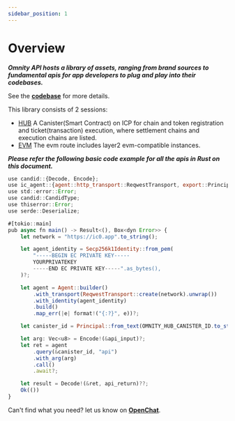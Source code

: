 ```yaml
---
sidebar_position: 1
---
```


# Overview

***Omnity API hosts a library of assets, ranging from brand sources to fundamental apis for app developers to plug and play into their codebases.***

See the **[codebase](https://github.com/octopus-network/omnity-interoperability)** for more details. 

This library consists of 2 sessions:

- [HUB](https://omnity-docs.vercel.app/docs/hub) A Canister(Smart Contract) on ICP for chain and token registration and ticket(transaction) execution, where settlement chains and execution chains are listed.
- [EVM](https://omnity-docs.vercel.app/docs/evm) The evm route includes layer2 evm-compatible instances.

***Please refer the following basic code example for all the apis in Rust on this document.***
```jsx title="Rust"
use candid::{Decode, Encode};
use ic_agent::{agent::http_transport::ReqwestTransport, export::Principal, identity::Secp256k1Identity, Agent};
use std::error::Error;
use candid::CandidType;
use thiserror::Error;
use serde::Deserialize;

#[tokio::main]
pub async fn main() -> Result<(), Box<dyn Error>> {
	let network = "https://ic0.app".to_string();

	let agent_identity = Secp256k1Identity::from_pem(
		"-----BEGIN EC PRIVATE KEY-----
		YOURPRIVATEKEY
		-----END EC PRIVATE KEY-----".as_bytes(),
	)?;

	let agent = Agent::builder()
		.with_transport(ReqwestTransport::create(network).unwrap())
		.with_identity(agent_identity)
		.build()
		.map_err(|e| format!("{:?}", e))?;

	let canister_id = Principal::from_text(OMNITY_HUB_CANISTER_ID.to_string())?;

	let arg: Vec<u8> = Encode!(&api_input)?;
	let ret = agent
		.query(&canister_id, "api")
		.with_arg(arg)
		.call()
		.await?;

	let result = Decode!(&ret, api_return)??;
	Ok(())
}
```

Can't find what you need? let us know on **[OpenChat](https://oc.app/community/o5uz6-dqaaa-aaaar-bhnia-cai/channel/209373796018851818071085429101874032721/)**.